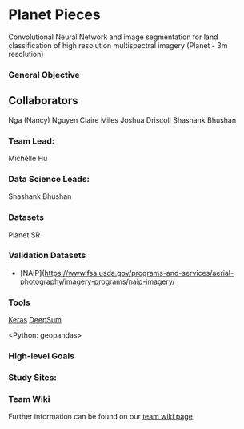 # Planet Pieces
Convolutional Neural Network and image segmentation for land classification of high resolution multispectral imagery (Planet - 3m resolution) 

### General Objective

## Collaborators  
Nga (Nancy) Nguyen
Claire Miles
Joshua Driscoll
Shashank Bhushan

### Team Lead:
Michelle Hu

### Data Science Leads:  
Shashank Bhushan

### Datasets
Planet SR

### Validation Datasets
- [NAIP](https://www.fsa.usda.gov/programs-and-services/aerial-photography/imagery-programs/naip-imagery/

### Tools
[Keras](https://www.tensorflow.org/guide/keras)
[DeepSum](https://github.com/diegovalsesia/deepsum)

<Python: geopandas>

### High-level Goals

### Study Sites:

### Team Wiki
Further information can be found on our [team wiki page](https://github.com/ghw2019_planetpieces/wiki)
